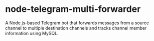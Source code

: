 # node-telegram-multi-forwarder
A Node.js-based Telegram bot that forwards messages from a source channel to multiple destination channels and tracks channel member information using MySQL.
